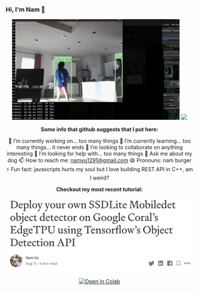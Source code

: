 ### Hi, I'm Nam 👋

<div align="center">
     
   <img src="https://github.com/Namburger/social-distancing-violator-detector/blob/master/assets/sdv_ssdlite_mobiledet_resized.gif" width="450">
   <img src="https://github.com/Namburger/edgetpu-detection-camera/blob/master/test_data/demo.gif" width="450">

**Some info that github suggests that I put here:**

🔭 I’m currently working on... too many things
🌱 I’m currently learning... too many things... it never ends
👯 I’m looking to collaborate on anything interesting
🤔 I’m looking for help with... too many things
💬 Ask me about my dog
📫 How to reach me: namvu1291@gmail.com
😄 Pronouns: nam burger
⚡ Fun fact: javascripts hurts my soul but I love building REST API in C++, am I weird?

**Checkout my most recent tutorial:**

[<img width="500" src="https://github.com/Namburger/edgetpu-ssdlite-mobiledet-retrain/blob/master/assets/medium.png">](https://medium.com/@namvu1291/deploy-your-own-ssdlite-mobiledet-object-detector-on-google-corals-edgetpu-using-tensorflow-s-f41f1e3360c8)

[![Open In Colab](https://colab.research.google.com/assets/colab-badge.svg)](https://colab.research.google.com/github/Namburger/edgetpu-ssdlite-mobiledet-retrain/blob/master/ssdlite_mobiledet_transfer_learning_cat_vs_dog.ipynb)
</div>
